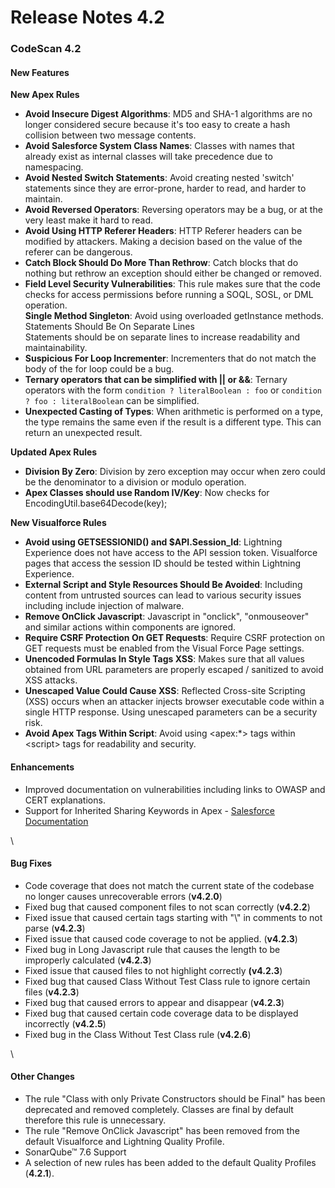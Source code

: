 # Release Notes 4.2

### CodeScan 4.2 <a href="#codescan-42" id="codescan-42"></a>

#### New Features <a href="#new-features" id="new-features"></a>

**New Apex Rules**

* **Avoid Insecure Digest Algorithms**: MD5 and SHA-1 algorithms are no longer considered secure because it's too easy to create a hash collision between two message contents.
* **Avoid Salesforce System Class Names**: Classes with names that already exist as internal classes will take precedence due to namespacing.
* **Avoid Nested Switch Statements**: Avoid creating nested 'switch' statements since they are error-prone, harder to read, and harder to maintain.
* **Avoid Reversed Operators**: Reversing operators may be a bug, or at the very least make it hard to read.
* **Avoid Using HTTP Referer Headers**: HTTP Referer headers can be modified by attackers. Making a decision based on the value of the referer can be dangerous.
* **Catch Block Should Do More Than Rethrow**: Catch blocks that do nothing but rethrow an exception should either be changed or removed.
* **Field Level Security Vulnerabilities**: This rule makes sure that the code checks for access permissions before running a SOQL, SOSL, or DML operation.\
  **Single Method Singleton**: Avoid using overloaded getInstance methods.\
  Statements Should Be On Separate Lines\
  Statements should be on separate lines to increase readability and maintainability.
* **Suspicious For Loop Incrementer**: Incrementers that do not match the body of the for loop could be a bug.
* **Ternary operators that can be simplified with || or &&**: Ternary operators with the form `condition ? literalBoolean : foo` or `condition ? foo : literalBoolean` can be simplified.
* **Unexpected Casting of Types**: When arithmetic is performed on a type, the type remains the same even if the result is a different type. This can return an unexpected result.

**Updated Apex Rules**

* **Division By Zero**: Division by zero exception may occur when zero could be the denominator to a division or modulo operation.
* **Apex Classes should use Random IV/Key**: Now checks for EncodingUtil.base64Decode(key);

**New Visualforce Rules**

* **Avoid using GETSESSIONID() and $API.Session\_Id**: Lightning Experience does not have access to the API session token. Visualforce pages that access the session ID should be tested within Lightning Experience.
* **External Script and Style Resources Should Be Avoided**: Including content from untrusted sources can lead to various security issues including include injection of malware.
* **Remove OnClick Javascript**: Javascript in "onclick", "onmouseover" and similar actions within components are ignored.
* **Require CSRF Protection On GET Requests**: Require CSRF protection on GET requests must be enabled from the Visual Force Page settings.
* **Unencoded Formulas In Style Tags XSS**: Makes sure that all values obtained from URL parameters are properly escaped / sanitized to avoid XSS attacks.
* **Unescaped Value Could Cause XSS**: Reflected Cross-site Scripting (XSS) occurs when an attacker injects browser executable code within a single HTTP response. Using unescaped parameters can be a security risk.
* **Avoid Apex Tags Within Script**: Avoid using \<apex:\*> tags within \<script> tags for readability and security.

#### &#x20;Enhancements <a href="#enhancements" id="enhancements"></a>

* Improved documentation on vulnerabilities including links to OWASP and CERT explanations.
* Support for Inherited Sharing Keywords in Apex - [Salesforce Documentation](https://help.salesforce.com/s/articleView?id=release-notes.rn_apex_inherited_sharing.htm\&type=5\&release=216)

\


#### Bug Fixes <a href="#bug-fixes" id="bug-fixes"></a>

* Code coverage that does not match the current state of the codebase no longer causes unrecoverable errors (**v4.2.0**)
* Fixed bug that caused component files to not scan correctly (**v4.2.2**)
* Fixed issue that caused certain tags starting with "\\" in comments to not parse (**v4.2.3**)
* Fixed issue that caused code coverage to not be applied. (**v4.2.3**)
* Fixed bug in Long Javascript rule that causes the length to be improperly calculated (**v4.2.3**)
* Fixed issue that caused files to not highlight correctly **(v4.2.3**)
* Fixed bug that caused Class Without Test Class rule to ignore certain files (**v4.2.3**)
* Fixed bug that caused errors to appear and disappear (**v4.2.3**)
* Fixed bug that caused certain code coverage data to be displayed incorrectly (**v4.2.5**)
* Fixed bug in the Class Without Test Class rule (**v4.2.6**)

\


#### Other Changes <a href="#other-changes" id="other-changes"></a>

* The rule "Class with only Private Constructors should be Final" has been deprecated and removed completely.  Classes are final by default therefore this rule is unnecessary.
* The rule "Remove OnClick Javascript" has been removed from the default Visualforce and Lightning Quality Profile.
* SonarQube™ 7.6 Support
* A selection of new rules has been added to the default Quality Profiles (**4.2.1**).
